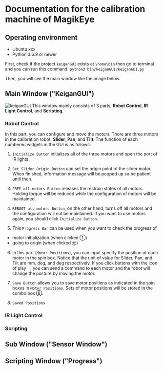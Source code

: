 

# Documentation for the calibration machine of MagikEye

## Operating environment
- Ubuntu xxx
- Python 3.6.9 or newer

First, check if the project `keiganGUI` exists at 
`\home\bin`
then go to terminal and you can run this command:
`python3 bin/keiganGUI/keiganGUI.py`

Then, you will see the main window like the image below.

## Main Window ("KeiganGUI")
![keiganGUI](https://github.com/NarinOka/keiganGUI/blob/master/GUI_snapshots/keiganGUI_window_documentation.png)
This window mainly consists of 3 parts, **Robot Control**, **IR Light Control**, and **Scripting**.
### Robot Control
In this part, you can configure and move the motors. There are three motors in the calibration robot: **Slider**, **Pan**, and **Tilt**. 
The function of each numbered widgets in the GUI is as follows: 

1. `Initialize Button` initializes all of the three motors and open the port of IR lights. 

2. `Set Slider Origin Button` can set the origin point of the slider motor. When finished, information message will be popped up so be patient until then.

3. `FREE all motors Button` releases the restrain states of all motors. Holding torque will be reduced while the configuration of motors will be maintained.

4. `REBOOT all motors Button`, on the other hand, turns off all motors and the configuration will not be maintained. If you want to use motors again, you should click `Initialize Button`.

5. This `Progress Bar` can be used when you want to check the progress of 
- motor initialization (when clicked ①)
- going to origin (when clicked ⑫)

6. In this part (`Motor Positions`), you can input specify the position of each motor in the spin box. Notice that the unit of value for Slider, Pan, and Tilt are mm, deg, and deg respectively. If you click buttons with the icon of play <img src = "https://github.com/NarinOka/keiganGUI/blob/master/GUI_icons/exec.png" width = "10">, you can send a command to each motor and the robot will change the posture by moving the motor. 

7. `Save Button` allows you to save motor positions as indicated in the spin boxes in `Motor Positions`. Sets of motor positions will be stored in the combo box ⑧.

8. `Saved Positions`



### IR Light Control


### Scripting


## Sub Window ("Sensor Window")

## Scripting Window ("Progress")
